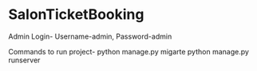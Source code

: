 # SalonTicketBooking

Admin Login- Username-admin, Password-admin

Commands to run project- 
python manage.py migarte
python manage.py runserver
